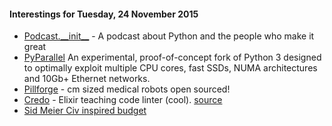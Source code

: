 #### Interestings for Tuesday, 24 November 2015

* [Podcast.\_\_init\_\_](http://podcastinit.com/) -  A podcast about Python and the people who make it great
* [PyParallel](http://pyparallel.org/) An experimental, proof-of-concept fork of Python 3 designed to optimally exploit multiple CPU cores, fast SSDs, NUMA architectures and 10Gb+ Ethernet networks.
* [Pillforge](http://pillforge.github.io/) - cm sized medical robots open sourced!
* [Credo](http://trivelop.de/2015/11/16/introducing-credo-code-linter-for-elixir/) - Elixir teaching code linter (cool). [source]( https://github.com/rrrene/credo)
* [Sid Meier Civ inspired budget](http://alexrecker.com/our-new-sid-meiers-civilization-inspired-budget/)
